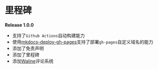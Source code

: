 # 里程碑

**Release 1.0.0**

- 支持了`Github Actions`自动构建能力
- 使用[mkdocs-deploy-gh-pages](https://github.com/mhausenblas/mkdocs-deploy-gh-pages)支持了部署`gh-pages`自定义域名的能力
- 添加了免责声明
- 添加了里程碑
- 添加[Waline](https://waline.js.org/guide/get-started.html)评论系统
